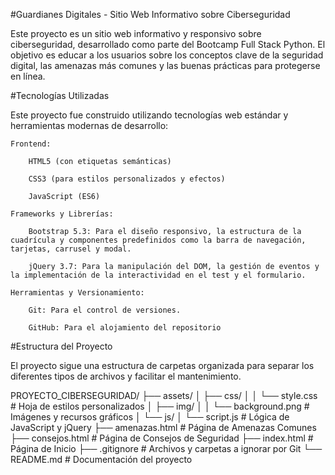 #Guardianes Digitales - Sitio Web Informativo sobre Ciberseguridad

Este proyecto es un sitio web informativo y responsivo sobre ciberseguridad, desarrollado como parte del Bootcamp Full Stack Python. El objetivo es educar a los usuarios sobre los conceptos clave de la seguridad digital, las amenazas más comunes y las buenas prácticas para protegerse en línea.

#Tecnologías Utilizadas

Este proyecto fue construido utilizando tecnologías web estándar y herramientas modernas de desarrollo:

    Frontend:

        HTML5 (con etiquetas semánticas)

        CSS3 (para estilos personalizados y efectos)

        JavaScript (ES6)

    Frameworks y Librerías:

        Bootstrap 5.3: Para el diseño responsivo, la estructura de la cuadrícula y componentes predefinidos como la barra de navegación, tarjetas, carrusel y modal.

        jQuery 3.7: Para la manipulación del DOM, la gestión de eventos y la implementación de la interactividad en el test y el formulario.

    Herramientas y Versionamiento:

        Git: Para el control de versiones.

        GitHub: Para el alojamiento del repositorio

#Estructura del Proyecto

El proyecto sigue una estructura de carpetas organizada para separar los diferentes tipos de archivos y facilitar el mantenimiento.
      
PROYECTO_CIBERSEGURIDAD/
├── assets/
│   ├── css/
│   │   └── style.css         # Hoja de estilos personalizados
│   ├── img/
│   │   └── background.png    # Imágenes y recursos gráficos
│   └── js/
│       └── script.js         # Lógica de JavaScript y jQuery
├── amenazas.html             # Página de Amenazas Comunes
├── consejos.html             # Página de Consejos de Seguridad
├── index.html                # Página de Inicio
├── .gitignore                # Archivos y carpetas a ignorar por Git
└── README.md                 # Documentación del proyecto

    
